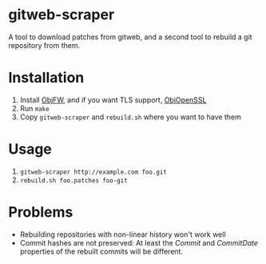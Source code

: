 # gitweb-scraper

A tool to download patches from gitweb, and a second tool to rebuild a git
repository from them.

# Installation

1. Install [ObjFW](https://heap.zone/objfw/), and if you want TLS support,
   [ObjOpenSSL](https://heap.zone/git/?p=objopenssl.git)
2. Run `make`
3. Copy `gitweb-scraper` and `rebuild.sh` where you want to have them

# Usage

1. `gitweb-scraper http://example.com foo.git`
2. `rebuild.sh foo.patches foo-git`

# Problems

- Rebuilding repositories with non-linear history won't work well
- Commit hashes are not preserved: At least the _Commit_ and _CommitDate_
  properties of the rebuilt commits will be different.
